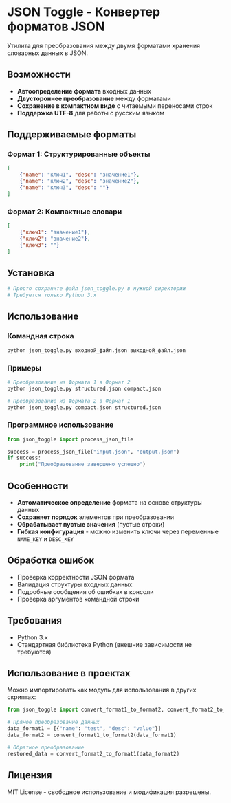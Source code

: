 # JSON Toggle - Конвертер форматов JSON

Утилита для преобразования между двумя форматами хранения словарных данных в JSON.

## Возможности

- **Автоопределение формата** входных данных
- **Двустороннее преобразование** между форматами
- **Сохранение в компактном виде** с читаемыми переносами строк
- **Поддержка UTF-8** для работы с русским языком

## Поддерживаемые форматы

### Формат 1: Структурированные объекты
```json
[
    {"name": "ключ1", "desc": "значение1"},
    {"name": "ключ2", "desc": "значение2"},
    {"name": "ключ3", "desc": ""}
]
```

### Формат 2: Компактные словари
```json
[
    {"ключ1": "значение1"},
    {"ключ2": "значение2"},
    {"ключ3": ""}
]
```

## Установка

```bash
# Просто сохраните файл json_toggle.py в нужной директории
# Требуется только Python 3.x
```

## Использование

### Командная строка

```bash
python json_toggle.py входной_файл.json выходной_файл.json
```

### Примеры

```bash
# Преобразование из Формата 1 в Формат 2
python json_toggle.py structured.json compact.json

# Преобразование из Формата 2 в Формат 1  
python json_toggle.py compact.json structured.json
```

### Программное использование

```python
from json_toggle import process_json_file

success = process_json_file("input.json", "output.json")
if success:
    print("Преобразование завершено успешно")
```

## Особенности

- **Автоматическое определение** формата на основе структуры данных
- **Сохраняет порядок** элементов при преобразовании
- **Обрабатывает пустые значения** (пустые строки)
- **Гибкая конфигурация** - можно изменить ключи через переменные `NAME_KEY` и `DESC_KEY`

## Обработка ошибок

- Проверка корректности JSON формата
- Валидация структуры входных данных
- Подробные сообщения об ошибках в консоли
- Проверка аргументов командной строки

## Требования

- Python 3.x
- Стандартная библиотека Python (внешние зависимости не требуются)

## Использование в проектах

Можно импортировать как модуль для использования в других скриптах:

```python
from json_toggle import convert_format1_to_format2, convert_format2_to_format1

# Прямое преобразование данных
data_format1 = [{"name": "test", "desc": "value"}]
data_format2 = convert_format1_to_format2(data_format1)

# Обратное преобразование
restored_data = convert_format2_to_format1(data_format2)
```

## Лицензия

MIT License - свободное использование и модификация разрешены.
